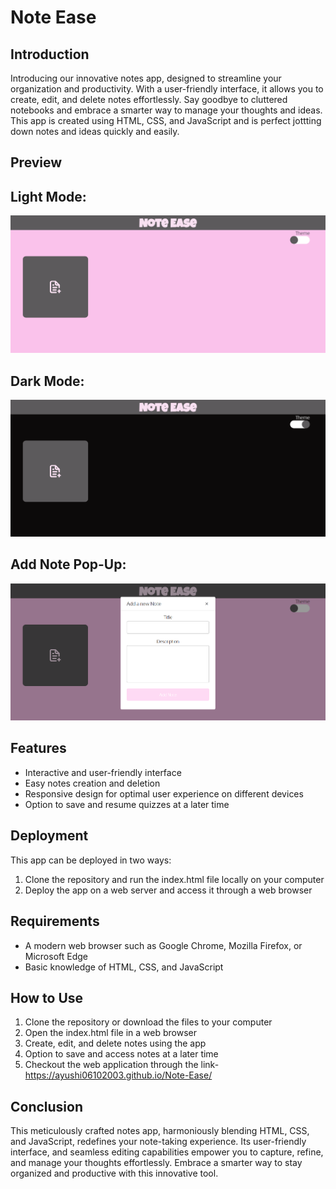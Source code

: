 # Note Ease
## Introduction

Introducing our innovative notes app, designed to streamline your organization and productivity. With a user-friendly interface, it allows you to create, edit, and delete notes effortlessly. Say goodbye to cluttered notebooks and embrace a smarter way to manage your thoughts and ideas. This app is created using HTML, CSS, and JavaScript and is perfect jottting down notes and ideas quickly and easily.

## Preview
## Light Mode:

![Alt text](Light.png)

## Dark Mode:

![Alt text](Dark.png)

## Add Note Pop-Up:

![Alt text](image.png)

## Features

- Interactive and user-friendly interface
- Easy notes creation and deletion
- Responsive design for optimal user experience on different devices
- Option to save and resume quizzes at a later time

## Deployment

This app can be deployed in two ways:

1. Clone the repository and run the index.html file locally on your computer
2. Deploy the app on a web server and access it through a web browser

## Requirements

- A modern web browser such as Google Chrome, Mozilla Firefox, or Microsoft Edge
- Basic knowledge of HTML, CSS, and JavaScript

## How to Use

1. Clone the repository or download the files to your computer
2. Open the index.html file in a web browser
3. Create, edit, and delete notes using the app
4. Option to save and access notes at a later time
5. Checkout the web application through the link- https://ayushi06102003.github.io/Note-Ease/

## Conclusion

This meticulously crafted notes app, harmoniously blending HTML, CSS, and JavaScript, redefines your note-taking experience. Its user-friendly interface, and seamless editing capabilities empower you to capture, refine, and manage your thoughts effortlessly. Embrace a smarter way to stay organized and productive with this innovative tool.
 
